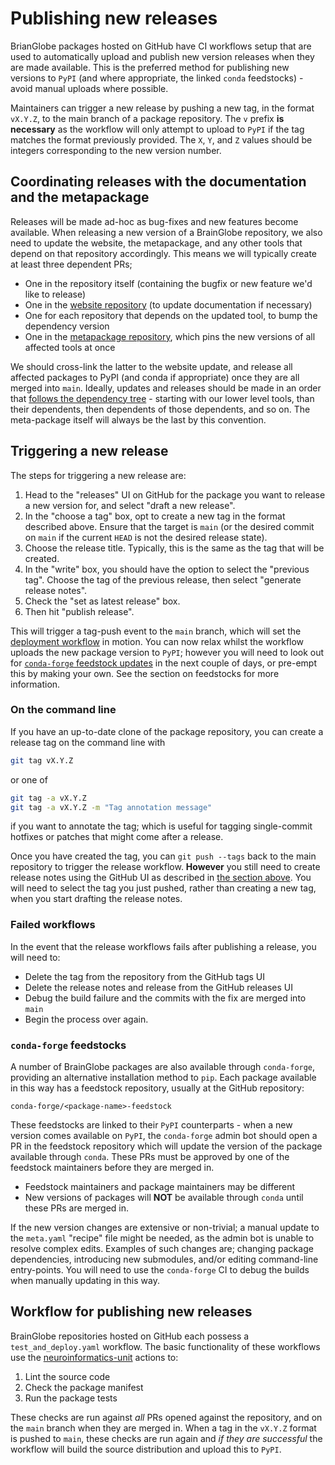 # Publishing new releases

BrianGlobe packages hosted on GitHub have CI workflows setup that are used to automatically upload and publish new version releases when they are made available.
This is the preferred method for publishing new versions to `PyPI` (and where appropriate, the linked `conda` feedstocks) - avoid manual uploads where possible.

Maintainers can trigger a new release by pushing a new tag, in the format `vX.Y.Z`, to the main branch of a package repository.
The `v` prefix **is necessary** as the workflow will only attempt to upload to `PyPI` if the tag matches the format previously provided.
The `X`, `Y`, and `Z` values should be integers corresponding to the new version number.

## Coordinating releases with the documentation and the metapackage

Releases will be made ad-hoc as bug-fixes and new features become available.
When releasing a new version of a BrainGlobe repository, we also need to update the website, the metapackage, and any other tools that depend on that repository accordingly.
This means we will typically create at least three dependent PRs;
- One in the repository itself (containing the bugfix or new feature we'd like to release)
- One in the [website repository](https://github.com/brainglobe/brainglobe.github.io) (to update documentation if necessary)
- One for each repository that depends on the updated tool, to bump the dependency version
- One in the [metapackage repository](https://github.com/brainglobe/brainglobe-meta), which pins the new versions of all affected tools at once

We should cross-link the latter to the website update, and release all affected packages to PyPI (and conda if appropriate) once they are all merged into `main`.
Ideally, updates and releases should be made in an order that [follows the dependency tree](<project:repositories/brainglobe-meta/index.md#dependency-tree>) - starting with our lower level tools, than their dependents, then dependents of those dependents, and so on.
The meta-package itself will always be the last by this convention.

## Triggering a new release

The steps for triggering a new release are:

1. Head to the "releases" UI on GitHub for the package you want to release a new version for, and select "draft a new release".
2. In the "choose a tag" box, opt to create a new tag in the format described above. Ensure that the target is `main` (or the desired commit on `main` if the current `HEAD` is not the desired release state).
3. Choose the release title. Typically, this is the same as the tag that will be created.
4. In the "write" box, you should have the option to select the "previous tag". Choose the tag of the previous release, then select "generate release notes".
5. Check the "set as latest release" box.
6. Then hit "publish release".

This will trigger a tag-push event to the `main` branch, which will set the [deployment workflow](#workflow-for-publishing-new-releases) in motion.
You can now relax whilst the workflow uploads the new package version to `PyPI`; however you will need to look out for [`conda-forge` feedstock updates](#conda-forge-feedstocks) in the next couple of days, or pre-empt this by making your own.
See the section on feedstocks for more information.

### On the command line

If you have an up-to-date clone of the package repository, you can create a release tag on the command line with

```sh
git tag vX.Y.Z 
```

or one of

```sh
git tag -a vX.Y.Z
git tag -a vX.Y.Z -m "Tag annotation message"
```

if you want to annotate the tag; which is useful for tagging single-commit hotfixes or patches that might come after a release.

Once you have created the tag, you can `git push --tags` back to the main repository to trigger the release workflow.
**However** you still need to create release notes using the GitHub UI as described in [the section above](#triggering-a-new-release).
You will need to select the tag you just pushed, rather than creating a new tag, when you start drafting the release notes. 

### Failed workflows

In the event that the release workflows fails after publishing a release, you will need to:

- Delete the tag from the repository from the GitHub tags UI
- Delete the release notes and release from the GitHub releases UI
- Debug the build failure and the commits with the fix are merged into `main`
- Begin the process over again.

### `conda-forge` feedstocks

A number of BrainGlobe packages are also available through `conda-forge`, providing an alternative installation method to `pip`.
Each package available in this way has a feedstock repository, usually at the GitHub repository:

```
conda-forge/<package-name>-feedstock
```


These feedstocks are linked to their `PyPI` counterparts - when a new version comes available on `PyPI`, the `conda-forge` admin bot should open a PR in the feedstock repository which will update the version of the package available through `conda`.
These PRs must be approved by one of the feedstock maintainers before they are merged in.

- Feedstock maintainers and package maintainers may be different
- New versions of packages will **NOT** be available through `conda` until these PRs are merged in.

If the new version changes are extensive or non-trivial; a manual update to the `meta.yaml` "recipe" file might be needed, as the admin bot is unable to resolve complex edits.
Examples of such changes are; changing package dependencies, introducing new submodules, and/or editing command-line entry-points.
You will need to use the `conda-forge` CI to debug the builds when manually updating in this way.

## Workflow for publishing new releases

BrainGlobe repositories hosted on GitHub each possess a `test_and_deploy.yaml` workflow.
The basic functionality of these workflows use the [neuroinformatics-unit](https://github.com/neuroinformatics-unit/actions) actions to:

1. Lint the source code
1. Check the package manifest
1. Run the package tests

These checks are run against _all_ PRs opened against the repository, and on the `main` branch when they are merged in.
When a tag in the `vX.Y.Z` format is pushed to `main`, these checks are run again and _if they are successful_ the workflow will build the source distribution and upload this to `PyPI`.